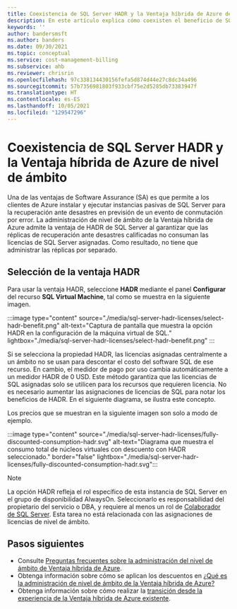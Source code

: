 ```yaml
---
title: Coexistencia de SQL Server HADR y la Ventaja híbrida de Azure de nivel de ámbito
description: En este artículo explica cómo coexisten el beneficio de SQL Server HADR Software Assurance y la Ventaja híbrida de Azure a nivel de alcance.
keywords: ''
author: bandersmsft
ms.author: banders
ms.date: 09/30/2021
ms.topic: conceptual
ms.service: cost-management-billing
ms.subservice: ahb
ms.reviewer: chrisrin
ms.openlocfilehash: 97c338134430156fefa5d874d44e27c8dc34a496
ms.sourcegitcommit: 57b7356981803f933cbf75e2d5285db73383947f
ms.translationtype: HT
ms.contentlocale: es-ES
ms.lasthandoff: 10/05/2021
ms.locfileid: "129547296"
---
```

# <a name="sql-server-hadr-and-scope-level-azure-hybrid-benefit-coexistence"></a>Coexistencia de SQL Server HADR y la Ventaja híbrida de Azure de nivel de ámbito

Una de las ventajas de Software Assurance (SA) es que permite a los clientes de Azure instalar y ejecutar instancias pasivas de SQL Server para la recuperación ante desastres en previsión de un evento de conmutación por error. La administración de nivel de ámbito de la Ventaja híbrida de Azure admite la ventaja de HADR de SQL Server al garantizar que las réplicas de recuperación ante desastres calificadas no consuman las licencias de SQL Server asignadas. Como resultado, no tiene que administrar las réplicas por separado. 

## <a name="hadr-benefit-selection"></a>Selección de la ventaja HADR

Para usar la ventaja HADR, seleccione **HADR** mediante el panel **Configurar** del recurso **SQL Virtual Machine**, tal como se muestra en la siguiente imagen.

:::image type="content" source="./media/sql-server-hadr-licenses/select-hadr-benefit.png" alt-text="Captura de pantalla que muestra la opción HADR en la configuración de la máquina virtual de SQL." lightbox="./media/sql-server-hadr-licenses/select-hadr-benefit.png" :::

Si se selecciona la propiedad HADR, las licencias asignadas centralmente a un ámbito no se usan para descontar el costo del software SQL de ese recurso. En cambio, el medidor de pago por uso cambia automáticamente a un medidor HADR de 0 USD. Este método garantiza que las licencias de SQL asignadas solo se utilicen para los recursos que requieren licencia. No es necesario aumentar las asignaciones de licencias de SQL para notar los beneficios de HADR. En el siguiente diagrama, se ilustra este concepto.

Los precios que se muestran en la siguiente imagen son solo a modo de ejemplo.

:::image type="content" source="./media/sql-server-hadr-licenses/fully-discounted-consumption-hadr.svg" alt-text="Diagrama que muestra el consumo total de núcleos virtuales con descuento con HADR seleccionado." border="false" lightbox="./media/sql-server-hadr-licenses/fully-discounted-consumption-hadr.svg":::

> [!NOTE]
> La opción HADR refleja el rol específico de esta instancia de SQL Server en el grupo de disponibilidad AlwaysOn. Seleccionarlo es responsabilidad del propietario del servicio o DBA, y requiere al menos un rol de [Colaborador de SQL Server](../../role-based-access-control/built-in-roles.md#sql-server-contributor). Esta tarea no está relacionada con las asignaciones de licencias de nivel de ámbito.

## <a name="next-steps"></a>Pasos siguientes

- Consulte [Preguntas frecuentes sobre la administración del nivel de ámbito de Ventaja híbrida de Azure](faq-azure-hybrid-benefit-scope.yml).
- Obtenga información sobre cómo se aplican los descuentos en [¿Qué es la administración de nivel de ámbito de la Ventaja híbrida de Azure?](sql-server-hadr-licenses.md)
- Obtenga información sobre cómo realizar la [transición desde la experiencia de la Ventaja híbrida de Azure existente](transition-existing.md).